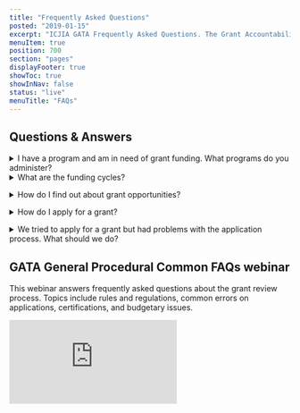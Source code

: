 ```yaml
---
title: "Frequently Asked Questions"
posted: "2019-01-15"
excerpt: "ICJIA GATA Frequently Asked Questions. The Grant Accountability and Transparency Act (GATA) of 2014, 30 ILCS 708/1 et seq., increased accountability and transparency in the use of grant funds and reduced the administrative burden on state agencies and grantees through adoption of federal grant guidelines and regulations."
menuItem: true
position: 700
section: "pages"
displayFooter: true
showToc: true
showInNav: false
status: "live"
menuTitle: "FAQs"
---
```


## Questions & Answers

<details><summary>I have a program and am in need of grant funding. What programs do you administer?</summary>

The Authority administers a variety of federal and state grant programs. View programs to see if your organization meets the eligibility requirements of an Authority-administered program. Then visit grant opportunities to see if we are accepting grant applications for the program.

</details>

<details><summary>What are the funding cycles?</summary>

Federal programs are funded from October 1 to September 30. State programs are funded from July 1 to June 30.</details>

<details><summary>How do I find out about grant opportunities?</summary>

Find out about Authority grant opportunities, news, and research by checking the ICJIA website, subscribing to the CJ Dispatch, and following us on Facebook and Twitter.</details>

<details><summary>How do I apply for a grant?</summary>

When you see a grant opportunity listed on the Authority's GATA website, check to make sure your agency meets the program's specific criteria for grant funding. If your agency is eligible for funding, read the instructions for information on how to submit an application.</details>

<details><summary>We tried to apply for a grant but had problems with the application process. What should we do?</summary>

Please [contact the Authority via email](mailto:cja.irc@illinois.gov) or call (312) 793-8550 for applications for technical assistance at any point in the process.</details>

## GATA General Procedural Common FAQs webinar

This webinar answers frequently asked questions about the grant review process. Topics include rules and regulations, common errors on applications, certifications, and budgetary issues.

<div class="text-center mt-5 mb-12">
<div class="videoWrapper">
<iframe src="https://www.youtube.com/embed/g18hgiS3RYI" frameborder="0" loading="lazy" allow="accelerometer; autoplay; encrypted-media; gyroscope; picture-in-picture" allowfullscreen></iframe>
</div>

</div>
